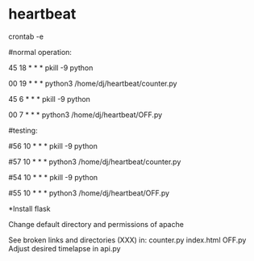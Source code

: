 # heartbeat

crontab -e

#normal operation:

45 18 * * * pkill -9 python

00 19 * * * python3 /home/dj/heartbeat/counter.py

45 6 * * * pkill -9 python

00 7 * * * python3 /home/dj/heartbeat/OFF.py

#testing:

#56 10 * * * pkill -9 python

#57 10 * * * python3 /home/dj/heartbeat/counter.py

#54 10 * * * pkill -9 python

#55 10 * * * python3 /home/dj/heartbeat/OFF.py

*Install flask

Change default directory and permissions of apache

See broken links and directories (XXX) in:
counter.py
index.html
OFF.py
Adjust desired timelapse in api.py
